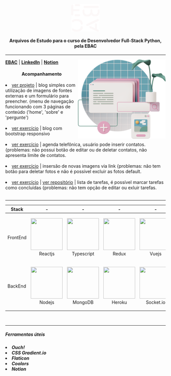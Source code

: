 <div align="center">
  <img align="center" width="90px" src="https://github.com/karolinadornelas/curso-ebac-fullstack/blob/main/assets/ebac.png">
  <h4>Arquivos de Estudo para o curso de Desenvolvedor Full-Stack Python, pela EBAC<h4>
</div>

<hr>
    
<img
     align="right"
     height="250"
     src="https://github.com/karolinadornelas/curso-ebac-fullstack/blob/main/assets/3d-casual-life-article-review.png">
    
[**EBAC**](https://ebaconline.com.br/) |
[**LinkedIn**](https://www.linkedin.com/in/karolina-dornelas-b6aa29239/) |
[**Notion**](https://tide-syringa-264.notion.site/EBAC-229fe7e470a94920934ffa7f59f0a896)
<p align="center">
          <h4 align="center">Acompanhamento</h4> 
      
  <li><a href="https://receitinha-eight.vercel.app/">ver projeto</a> | blog simples com utilização de imagens de fontes externas e um formulário para preencher. {menu de navegação funcionando com 3 páginas de conteúdo ('home', 'sobre' e 'pergunte') </li><br>
        
  <li><a href="https://btsrp-adv.vercel.app/">ver exercício</a> | blog com bootstrap responsivo</li> <br>
        
  <li><a href="https://agenda-ivory.vercel.app/">ver exercício</a> | agenda telefônica, usuário pode inserir contatos.  {problemas: não possui botão de editar ou de deletar contatos, não apresenta limite de contatos. </li><br>
        
  <li><a href="https://galeria-fawn.vercel.app/">ver exercício</a> | insersão de novas imagens via link {problemas: não tem botão para deletar fotos e não é possível excluir as fotos default.</li> <br>
        
  <li><a href="https://lista-de-tarefas-lime.vercel.app/">ver exercício</a> | <a href="https://github.com/karolinadornelas/lista-de-tarefas">ver repositório</a> | lista de tarefas, é possível marcar tarefas como concluídas {problemas: não tem opção de editar ou exluir tarefas. </li>
        
  <br>
  <hr>
    


| Stack    | -                                                                                                  | -                                                                                                 | -                                                                                                | -                                                                                                                | -                                                                                                   |
| -------- | -------------------------------------------------------------------------------------------------- | ------------------------------------------------------------------------------------------------- | ------------------------------------------------------------------------------------------------ | ---------------------------------------------------------------------------------------------------------------- | --------------------------------------------------------------------------------------------------- |
| FrontEnd | <p align="center"><img src="https://cdn.jsdelivr.net/gh/devicons/devicon/icons/react/react-original.svg" width="100" height="100"> <br/>Reactjs</p> | <p align="center"><img src="https://cdn.jsdelivr.net/gh/devicons/devicon/icons/typescript/typescript-original.svg" width="100" height="100"> <br />Typescript</p>  | <p align="center"><img src="https://cdn.jsdelivr.net/gh/devicons/devicon/icons/redux/redux-original.svg" width="100" height="100"> <br />Redux</p>   | <p align="center"><img src="https://cdn.jsdelivr.net/gh/devicons/devicon/icons/vuejs/vuejs-original.svg" width="100" height="100"> <br />Vuejs</p> | <p align="center"><img src="https://cdn.jsdelivr.net/gh/devicons/devicon/icons/python/python-original.svg" width="100" height="100"> <br />Python</p>
| BackEnd  | <p align="center"><img src="https://cdn.jsdelivr.net/gh/devicons/devicon/icons/nodejs/nodejs-plain.svg" width="100" height="100"> <br />Nodejs</p>   | <p align="center"><img src="https://cdn.jsdelivr.net/gh/devicons/devicon/icons/mongodb/mongodb-plain.svg" width="100" height="100"> <br />MongoDB</p> | <p align="center"><img src="https://cdn.jsdelivr.net/gh/devicons/devicon/icons/heroku/heroku-original.svg" width="100" height="100"> <br/>Heroku</p> | <p align="center"><img src="https://cdn.jsdelivr.net/gh/devicons/devicon/icons/socketio/socketio-original.svg" width="100" height="100"> <br />Socket.io</p>               | <p align="center"><img src="https://cdn.jsdelivr.net/gh/devicons/devicon/icons/python/python-original.svg" width="100" height="100"> <br />Python</p>
  <br>
    <hr>
    <h5>Ferramentas úteis<h5>
   <li>Ouch!</li>
   <li>CSS Gradient.io</li>
   <li>Flaticon</li>
   <li>Coolors</li>
  <li>Notion</li>


  
  
